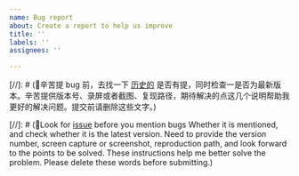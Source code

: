 ```yaml
---
name: Bug report
about: Create a report to help us improve
title: ''
labels: ''
assignees: ''

---
```


[//]: # (🙊辛苦提 bug 前，去找一下 [历史的](https://github.com/tw93/MiaoYan/issues?q=) 是否有提，同时检查一是否为最新版本。辛苦提供版本号、录屏或者截图、复现路径，期待解决的点这几个说明帮助我更好的解决问题。提交前请删除这些文字。)

[//]: # (🙊Look for [issue](https://github.com/tw93/MiaoYan/issues?q=) before you mention bugs Whether it is mentioned, and check whether it is the latest version. Need to provide the version number, screen capture or screenshot, reproduction path, and look forward to the points to be solved. These instructions help me better solve the problem. Please delete these words before submitting.)
